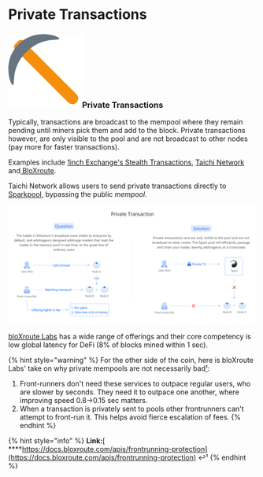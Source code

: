 # Private Transactions

### ![](../../.gitbook/assets/image%20%2810%29.png)**Private Transactions**

Typically, transactions are broadcast to the mempool where they remain pending until miners pick them and add to the block. Private transactions however, are only visible to the pool and are not broadcast to other nodes \(pay more for faster transactions\).

Examples include [1inch Exchange's Stealth Transactions](https://help.1inch.io/en/articles/4695716-what-are-stealth-transactions-and-how-they-work), [Taichi Network](https://taichi.network/) and[ BloXroute](https://bloxroute.com/products/).

Taichi Network allows users to send private transactions directly to [Sparkpool,](https://www.sparkpool.com/en/) bypassing the public _mempool._

![Private Transactions offered by Taichi Network](../../.gitbook/assets/image%20%286%29.png)

[bloXroute Labs](https://bloxroute.com/) has a wide range of offerings and their core competency is low global latency for DeFi \(8% of blocks mined within 1 sec\).

{% hint style="warning" %}
For the other side of the coin, here is bloXroute Labs' take on why private mempools are not necessarily bad[¹](https://docs.bloxroute.com/apis/frontrunning-protection):

1. Front-runners don't need these services to outpace regular users, who are slower by seconds. They need it to outpace one another, where improving speed 0.8-&gt;0.15 sec matters.
2. When a transaction is privately sent to pools other frontrunners can't attempt to front-run it. This helps avoid fierce escalation of fees.
{% endhint %}

{% hint style="info" %}
**Link:**[ ****https://docs.bloxroute.com/apis/frontrunning-protection](https://docs.bloxroute.com/apis/frontrunning-protection) ↩¹
{% endhint %}



